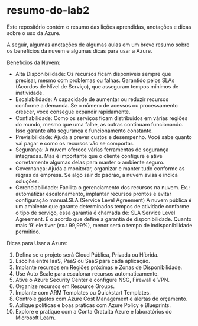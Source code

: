 # resumo-do-lab2
Este repositório contém o resumo das lições aprendidas, anotações e dicas sobre o uso da Azure.

A seguir, algumas anotações de algumas aulas em um breve resumo sobre os benefícios da nuvem e algumas dicas para usar a Azure.

Benefícios da Nuvem:
- Alta Disponibilidade: Os recursos ficam disponíveis sempre que precisar, mesmo com problemas ou falhas. Garantido pelos SLAs (Acordos de Nível de Serviço), que asseguram tempos mínimos de inatividade.
- Escalabilidade: A capacidade de aumentar ou reduzir recursos conforme a demanda. Se o número de acessos ou processamento crescer, você consegue expandir rapidamente.
- Confiabilidade: Como os serviços ficam distribuídos em várias regiões do mundo, mesmo que uma falhe, as outras continuam funcionando. Isso garante alta segurança e funcionamento constante.
- Previsibilidade: Ajuda a prever custos e desempenho. Você sabe quanto vai pagar e como os recursos vão se comportar.
- Segurança: A nuvem oferece várias ferramentas de segurança integradas. Mas é importante que o cliente configure e ative corretamente algumas delas para manter o ambiente seguro.
- Governança: Ajuda a monitorar, organizar e manter tudo conforme as regras da empresa. Se algo sair do padrão, a nuvem avisa e indica soluções.
- Gerenciabilidade: Facilita o gerenciamento dos recursos na nuvem. Ex.: automatizar escalonamento, implantar recursos prontos e evitar configuração manual.SLA (Service Level Agreement)
A nuvem pública é um ambiente que garante determinados tempos de atividade conforme o tipo de serviço, essa garantia é chamada de: SLA Service Level Agreement. É o acordo que define a garantia de disponibilidade. Quanto mais ‘9’ ele tiver (ex.: 99,99%), menor será o tempo de indisponibilidade permitido.

Dicas para Usar a Azure:
1. Defina se o projeto será Cloud Pública, Privada ou Híbrida.
2. Escolha entre IaaS, PaaS ou SaaS para cada aplicação.
3. Implante recursos em Regiões próximas e Zonas de Disponibilidade.
4. Use Auto Scale para escalonar recursos automaticamente.
5. Ative o Azure Security Center e configure NSG, Firewall e VPN.
6. Organize recursos em Resource Groups.
7. Implante com ARM Templates ou Quickstart Templates.
8. Controle gastos com Azure Cost Management e alertas de orçamento.
9. Aplique políticas e boas práticas com Azure Policy e Blueprints.
10. Explore e pratique com a Conta Gratuita Azure e laboratórios do Microsoft Learn.
